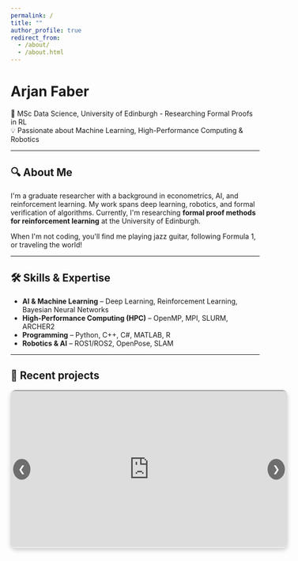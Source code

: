 ```yaml
---
permalink: /
title: ""
author_profile: true
redirect_from: 
  - /about/
  - /about.html
---
```


# Arjan Faber  

🔬 MSc Data Science, University of Edinburgh - Researching Formal Proofs in RL  
💡 Passionate about Machine Learning, High-Performance Computing & Robotics  

---

## 🔍 About Me  

I'm a graduate researcher with a background in econometrics, AI, and reinforcement learning. My work spans deep learning, robotics, and formal verification of algorithms. Currently, I'm researching **formal proof methods for reinforcement learning** at the University of Edinburgh.  

When I'm not coding, you'll find me playing jazz guitar, following Formula 1, or traveling the world!  

---

## 🛠️ Skills & Expertise  

- **AI & Machine Learning** – Deep Learning, Reinforcement Learning, Bayesian Neural Networks  
- **High-Performance Computing (HPC)** – OpenMP, MPI, SLURM, ARCHER2  
- **Programming** – Python, C++, C#, MATLAB, R  
- **Robotics & AI** – ROS1/ROS2, OpenPose, SLAM  

---

## 🎥 Recent projects

<div class="slider-container">
    <div class="video-slider">
        <div class="video">
            <iframe class="video-frame" src="https://www.youtube.com/embed/k-XBWFp1FAQ?autoplay=0&mute=0" allowfullscreen></iframe>
        </div>
        <div class="video">
            <video class="video-frame" controls>
                <source src="https://arjfaber.github.io/files/Harmony_ML_Module_Final-2.mp4" type="video/mp4">
                Your browser does not support the video tag.
            </video>
        </div>
      <div class="video">
            <iframe class="video-frame" src="https://harmony-eu.org/" width="560" height="315" frameborder="0" allowfullscreen></iframe>
        </div>
    </div>
    <button class="btn prev" onclick="moveSlider(-1)">&#10094;</button>
    <button class="btn next" onclick="moveSlider(1)">&#10095;</button>
</div>

<style>
    .slider-container {
        width: 560px; /* Keeps the approved video size */
        overflow: hidden;
        position: relative;
        margin: auto; /* Centers the slider */
        border-radius: 10px;
        box-shadow: 0px 4px 10px rgba(0, 0, 0, 0.2);
        display: flex;
        justify-content: center;
        align-items: center;
    }

    .video-slider {
        display: flex;
        width: 200%;
        transition: transform 0.5s ease-in-out;
    }

    .video {
        min-width: 100%;
        box-sizing: border-box;
        display: flex;
        justify-content: center;
        align-items: center;
    }

    .video-frame {
        width: 560px; /* Consistent width */
        height: 315px; /* 16:9 aspect ratio */
        border-radius: 10px;
    }

    .btn {
        position: absolute;
        top: 50%;
        transform: translateY(-50%);
        background-color: rgba(0, 0, 0, 0.5);
        color: white;
        border: none;
        padding: 10px;
        cursor: pointer;
        font-size: 18px;
        border-radius: 50%;
    }

    .prev { left: 5px; }
    .next { right: 5px; }

    .btn:hover {
        background-color: rgba(0, 0, 0, 0.8);
    }
</style>
<script>
    let index = 0;
    const slider = document.querySelector('.video-slider');
    const totalVideos = document.querySelectorAll('.video').length;

    function updateSlider() {
        slider.style.transform = `translateX(-${index * 100}%)`;
    }

    function moveSlider(direction) {
        index = (index + direction + totalVideos) % totalVideos;
        updateSlider();
    }

    function autoSlide() {
        index = (index + 1) % totalVideos;
        updateSlider();
    }

    // Initialize auto-sliding on page load
    let autoSlideInterval;

    // Ensure the auto-slide functionality works even without interaction
    function startAutoSlide() {
        if (!autoSlideInterval) {
            autoSlideInterval = setInterval(autoSlide, 5000);
        }
    }

    // Start the auto-slide as soon as the page is loaded
    window.addEventListener('load', () => {
        startAutoSlide();
    });

    // Pause auto-slide when a video starts playing
    const videos = document.querySelectorAll('video');
    videos.forEach(video => {
        video.addEventListener('play', () => {
            clearInterval(autoSlideInterval);  // Stop auto-slide when a video starts playing
        });
        video.addEventListener('pause', () => {
            startAutoSlide();  // Restart auto-slide when video is paused
        });
        video.addEventListener('ended', () => {
            startAutoSlide();  // Restart auto-slide when video ends
        });
    });

    // Initialize the slider position
    updateSlider();
</script>

